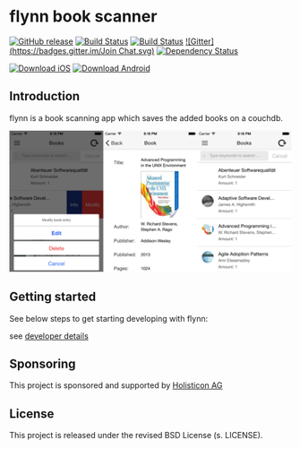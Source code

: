 flynn book scanner
==================

[![GitHub release](https://img.shields.io/github/release/holisticon/flynn-book-scanner.svg)](https://github.com/holisticon/flynn-book-scanner/releases/latest) [![Build Status](https://api.travis-ci.org/holisticon/flynn-book-scanner.svg)](https://travis-ci.org/holisticon/flynn-book-scanner) [![Build Status](https://server.holisticon.de/jenkins/buildStatus/icon?job=HoliOSS/FlynnApp/master)](https://server.holisticon.de/jenkins/job/HoliOSS/FlynnApp/master) [![Gitter](https://badges.gitter.im/Join Chat.svg)](https://gitter.im/holisticon/flynn-book-scanner?utm_source=badge&utm_medium=badge&utm_campaign=pr-badge&utm_content=badge)  [![Dependency Status](https://gemnasium.com/holisticon/flynn-book-scanner.svg)](https://gemnasium.com/holisticon/flynn-book-scanner)

 [![Download iOS](https://img.shields.io/badge/download-AppStore-lightgrey.svg)](https://itunes.apple.com/de/app/vk/id965132890?mt=8&uo=4) [![Download Android](https://img.shields.io/badge/download-PlayStore-lightgrey.svg)](https://play.google.com/store/apps/details?id=de.holisticon.app.flynn)

## Introduction
flynn is a book scanning app which saves the added books on a couchdb.


![iPhone Sample](https://github.com/holisticon/flynn-book-scanner/raw/master/docs/screenshots/iPhone_sample.png)

## Getting started
See below steps to get starting developing with flynn:

see [developer details](app/App.md)

## Sponsoring
This project is sponsored and supported by [Holisticon AG](http://www.holisticon.de/cms/About/Startseite)

## License
This project is released under the revised BSD License (s. LICENSE).
